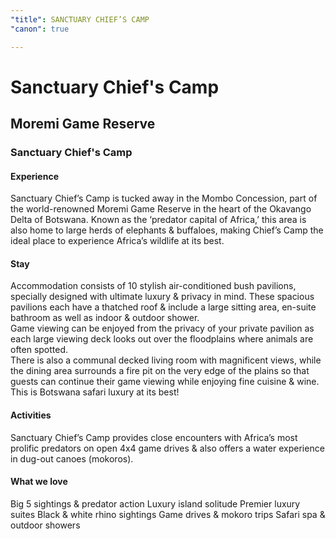```yaml
---
"title": SANCTUARY CHIEF’S CAMP
"canon": true

---
```


# Sanctuary Chief's Camp
## Moremi Game Reserve
### Sanctuary Chief's Camp

#### Experience
Sanctuary Chief’s Camp is tucked away in the Mombo Concession, part of the world-renowned Moremi Game Reserve in the heart of the Okavango Delta of Botswana.
Known as the ‘predator capital of Africa,’ this area is also home to large herds of elephants &amp; buffaloes, making Chief’s Camp the ideal place to experience Africa’s wildlife at its best.

#### Stay
Accommodation consists of 10 stylish air-conditioned bush pavilions, specially designed with ultimate luxury &amp; privacy in mind.  These spacious pavilions each have a thatched roof &amp; include a large sitting area, en-suite bathroom as well as indoor &amp; outdoor shower.  
Game viewing can be enjoyed from the privacy of your private pavilion as each large viewing deck looks out over the floodplains where animals are often spotted.  
There is also a communal decked living room with magnificent views, while the dining area surrounds a fire pit on the very edge of the plains so that guests can continue their game viewing while enjoying fine cuisine &amp; wine. 
This is Botswana safari luxury at its best!

#### Activities
Sanctuary Chief’s Camp provides close encounters with Africa’s most prolific predators on open 4x4 game drives &amp; also offers a water experience in dug-out canoes (mokoros).


#### What we love
Big 5 sightings &amp; predator action
Luxury island solitude
Premier luxury suites
Black &amp; white rhino sightings
Game drives &amp; mokoro trips
Safari spa &amp; outdoor showers